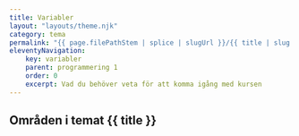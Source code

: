 ```yaml
---
title: Variabler
layout: "layouts/theme.njk"
category: tema
permalink: "{{ page.filePathStem | splice | slugUrl }}/{{ title | slug }}.html"
eleventyNavigation:
    key: variabler
    parent: programmering 1
    order: 0
    excerpt: Vad du behöver veta för att komma igång med kursen
---
```

## Områden i temat {{ title }}
